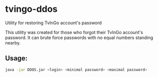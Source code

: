 # tvingo-ddos
Utility for restoring TvInGo account's password

This utility was created for those who forgot their TvInGo account's password. 
It can brute force passwords with no equal numbers standing nearby.

## Usage:

```bash
java -jar DDOS.jar <login> <minimal password> <maximal password>
```
